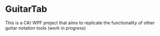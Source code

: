 # GuitarTab
This is a C#/ WPF project that aims to replicate the functionality of other guitar notation tools (work in progress)
